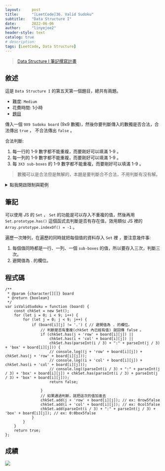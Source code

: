 ```yaml
---
layout:     post
title:      "[LeetCode]36. Valid Sudoku"
subtitle:   "Data Structure I"
date:       2022-06-06
author:     "linyejoe2"
header-style: text
catalog: true
# description: 
tags: [LeetCode, Data Structure]
---
```


>[Data Structure I 筆記撰寫計畫](https://linyejoe2.github.io/2022/05/30/leetcode/Data%20Structure/Data%20Structure%20I/Starting_write_Data_Structure_I_note/)

## 敘述

這是 `Data Structure I` 的第五天第一個題目，總共有兩題。

+ 難度: `Medium`
+ 花費時間: 1小時
+ [題目](https://leetcode.com/problems/valid-sudoku/)

傳入一個 `9X9 Sudoku board` (9x9 數獨)，然後你要判斷傳入的數獨是否合法，合法傳出 `true` ， 不合法傳出 `false` 。

<!--more-->

合法判斷:
1. 每一行的 1-9 數字都不能重複，而要剛好可以填滿 1-9 。
2. 每一列的 1-9 數字都不能重複，而要剛好可以填滿 1-9 。
3. 每 `3X3 sub-boxes` 的 1-9 數字都不能重複，而要剛好可以填滿 1-9 。

> 數獨可以是合法但是無解的，本題是要判斷合不合法，不用判斷有沒有解。

<details><summary>點我開啟限制與範例</summary>
<pre>

**限制:**

-   `board.length == 9`
-   `board[i].length == 9`
-   `board[i][j]` is a digit `1-9` or `'.'`.

**Example 1:**

![](https://upload.wikimedia.org/wikipedia/commons/thumb/f/ff/Sudoku-by-L2G-20050714.svg/250px-Sudoku-by-L2G-20050714.svg.png)

```=
Input: board = 
[["5","3",".",".","7",".",".",".","."]
,["6",".",".","1","9","5",".",".","."]
,[".","9","8",".",".",".",".","6","."]
,["8",".",".",".","6",".",".",".","3"]
,["4",".",".","8",".","3",".",".","1"]
,["7",".",".",".","2",".",".",".","6"]
,[".","6",".",".",".",".","2","8","."]
,[".",".",".","4","1","9",".",".","5"]
,[".",".",".",".","8",".",".","7","9"]]
Output: true
```

**Example 2:**

```=
Input: board = 
[["8","3",".",".","7",".",".",".","."]
,["6",".",".","1","9","5",".",".","."]
,[".","9","8",".",".",".",".","6","."]
,["8",".",".",".","6",".",".",".","3"]
,["4",".",".","8",".","3",".",".","1"]
,["7",".",".",".","2",".",".",".","6"]
,[".","6",".",".",".",".","2","8","."]
,[".",".",".","4","1","9",".",".","5"]
,[".",".",".",".","8",".",".","7","9"]]
Output: false
Explanation: 左上角 3x3 的方格內有重複的 8 。
```
</pre></details>

## 筆記

可以使用 JS 的 `Set` ， `Set` 的功能是可以存入不重複的值，然後再用 `Set.prototype.has()` 這個函式去判斷是否有存在值，效用類似 JS 裡的 `Array.prototype.indexOf() = -1` 。

遍歷一次陣列，在遍歷的同時就把每個值的資料存入 `Set` 裡 ，要注意幾件事:
1. 每個值同時都是一行、一列、一個 `sub-boxes` 的值，所以要存入三次，判斷三次。
2. 避開值為 . 的欄位。

## 程式碼

```js=
/**
 * @param {character[][]} board
 * @return {boolean}
 */
var isValidSudoku = function (board) {
    const chkSet = new Set();
    for (let i = 0; i < 9; i++) {
        for (let j = 0; j < 9; j++) {
            if (board[i][j] != '.') { // 避開值為 . 的欄位。
                // 判斷是否有重複(chkSet 內已經有值) 就回傳 false 。
                if (chkSet.has(j + 'row' + board[i][j]) ||
                    chkSet.has(i + 'col' + board[i][j]) ||
                    chkSet.has(parseInt(i / 3) + ":" + parseInt(j / 3) + 'box' + board[i][j])) {
                    // console.log((j + 'row' + board[i][j]) + chkSet.has(j + 'row' + board[i][j]));
                    // console.log((i + 'col' + board[i][j]) + chkSet.has(i + 'col' + board[i][j]));
                    // console.log((parseInt(i / 3) + ":" + parseInt(j / 3) + 'box' + board[i][j]) + chkSet.has(parseInt(i / 3) + parseInt(j / 3) + 'box' + board[i][j]));
                    return false;

                }
                // 如果通過判斷，就把這次的值加進去
                chkSet.add(j + 'row' + board[i][j]); // ex: 0row5false
                chkSet.add(i + 'col' + board[i][j]); // ex: 0col5false
                chkSet.add(parseInt(i / 3) + ":" + parseInt(j / 3) + 'box' + board[i][j]); // ex: 0:0box5false
            }
        }
    }
    return true;
};
```

## 成績

![](https://i.imgur.com/SwMATrw.png)

<!-- ##### 參考資料 -->
